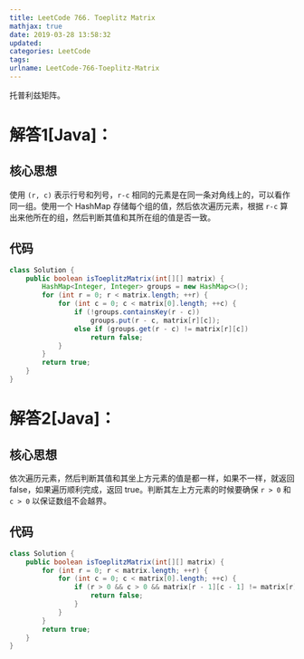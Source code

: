 ```yaml
---
title: LeetCode 766. Toeplitz Matrix
mathjax: true
date: 2019-03-28 13:58:32
updated:
categories: LeetCode
tags:
urlname: LeetCode-766-Toeplitz-Matrix
---
```


托普利兹矩阵。

<!-- more -->

# 解答1[Java]：

## 核心思想

使用 `(r, c)` 表示行号和列号，`r-c` 相同的元素是在同一条对角线上的，可以看作同一组。使用一个 HashMap 存储每个组的值，然后依次遍历元素，根据 `r-c` 算出来他所在的组，然后判断其值和其所在组的值是否一致。

## 代码

```java
class Solution {
    public boolean isToeplitzMatrix(int[][] matrix) {
        HashMap<Integer, Integer> groups = new HashMap<>();
        for (int r = 0; r < matrix.length; ++r) {
            for (int c = 0; c < matrix[0].length; ++c) {
                if (!groups.containsKey(r - c))
                    groups.put(r - c, matrix[r][c]);
                else if (groups.get(r - c) != matrix[r][c])
                    return false;
            }
        }
        return true;
    }
}
```


# 解答2[Java]：

## 核心思想

依次遍历元素，然后判断其值和其坐上方元素的值是都一样，如果不一样，就返回 false，如果遍历顺利完成，返回 true。判断其左上方元素的时候要确保 `r > 0` 和 `c > 0` 以保证数组不会越界。

## 代码

```java
class Solution {
    public boolean isToeplitzMatrix(int[][] matrix) {
        for (int r = 0; r < matrix.length; ++r) {
            for (int c = 0; c < matrix[0].length; ++c) {
                if (r > 0 && c > 0 && matrix[r - 1][c - 1] != matrix[r][c]) {
                    return false;
                }
            }
        }
        return true;
    }
}
```

